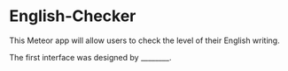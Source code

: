 English-Checker
===============
This Meteor app will allow users to check the level of their English writing.

The first interface was designed by ________.

